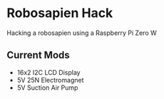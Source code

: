 # Robosapien Hack

Hacking a robosapien using a Raspberry Pi Zero W


## Current Mods

* 16x2 I2C LCD Display
* 5V 25N Electromagnet
* 5V Suction Air Pump